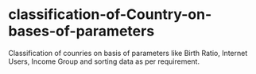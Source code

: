 # classification-of-Country-on-bases-of-parameters
Classification of counries on basis of parameters like Birth Ratio, Internet Users, Income Group and sorting data as per requirement.
